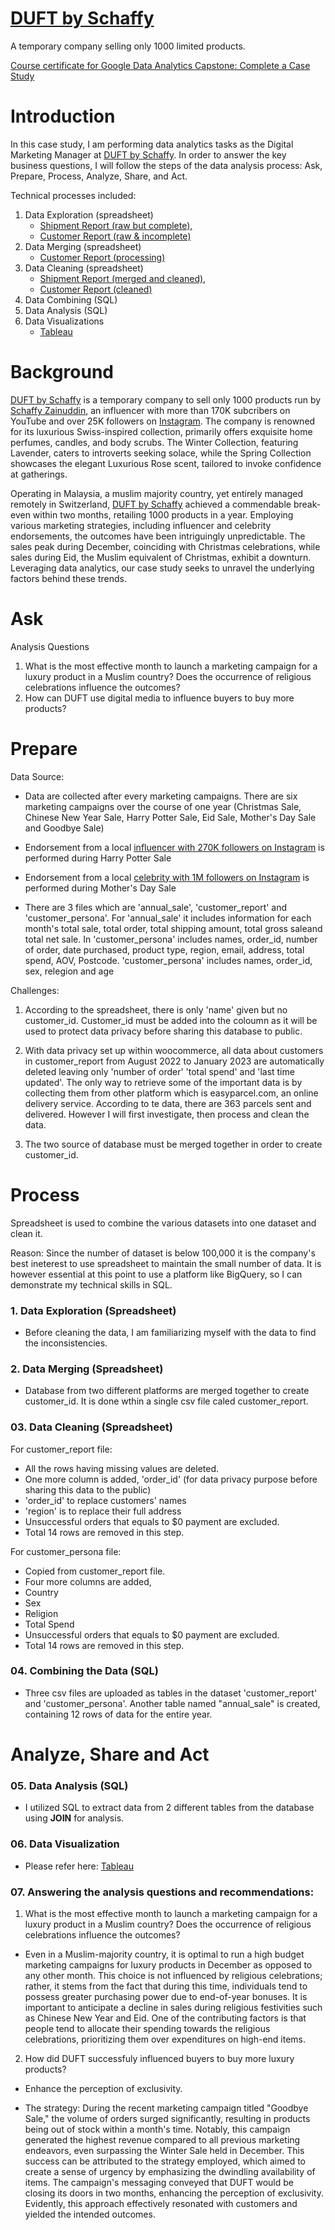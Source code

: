 # [DUFT by Schaffy](https://duftswiss.com/)
A temporary company selling only 1000 limited products.

[Course certificate for Google Data Analytics Capstone: Complete a Case Study](https://www.coursera.org/account/accomplishments/verify/P67G9BM7HW47)

# Introduction
In this case study, I am performing data analytics tasks as the Digital Marketing Manager at [DUFT by Schaffy](https://duftswiss.com/). In order to answer the key business questions, I will follow the steps of the data analysis process: Ask, Prepare, Process, Analyze, Share, and Act.

Technical processes included:
01. Data Exploration (spreadsheet) 
    - [Shipment Report (raw but complete),](https://docs.google.com/spreadsheets/d/1GJXUTIs9mA_2KQewCUC8mBlYMuzv37Xr9gE7hwv4Xwg/edit?usp=sharing)
    - [Customer Report (raw & incomplete)](https://docs.google.com/spreadsheets/d/1DeJP3ipuAoH03-n637Y6AaxwYkdooS5uKw0ghecJFKI/edit?usp=sharing)
02. Data Merging (spreadsheet)
    - [Customer Report (processing)](https://docs.google.com/spreadsheets/d/1_GP89bI8O67QkSgPSGSjzbLZHkTQLW4-hD_GLOMgBVc/edit?usp=sharing)
03. Data Cleaning (spreadsheet)
    - [Shipment Report (merged and cleaned),](https://docs.google.com/spreadsheets/d/1wa46LmuE2DELTxfd0UK7dWhwiXqrbVkv-3jxKbVfVyo/edit?usp=sharing)
    - [Customer Report (cleaned)](https://docs.google.com/spreadsheets/d/1tsIvlwGVXkzDTGnek8y7EfeY6NKKjy36HEJ86s0_Nwk/edit?usp=sharing)
04. Data Combining (SQL)
05. Data Analysis (SQL)
06. Data Visualizations 
    - [Tableau](https://public.tableau.com/app/profile/syafafa.zainuddin/viz/Book1_16909912115190/NetSalebyMonth?publish=yes)

# Background
[DUFT by Schaffy](https://duftswiss.com/) is a temporary company to sell only 1000 products run by [Schaffy Zainuddin](https://www.youtube.com/@schaffyzainuddin/), an influencer with more than 170K subcribers on YouTube and over 25K followers on [Instagram](https://www.instagram.com/schaffybuffy/). The company is renowned for its luxurious Swiss-inspired collection, primarily offers exquisite home perfumes, candles, and body scrubs. The Winter Collection, featuring Lavender, caters to introverts seeking solace, while the Spring Collection showcases the elegant Luxurious Rose scent, tailored to invoke confidence at gatherings.

Operating in Malaysia, a muslim majority country, yet entirely managed remotely in Switzerland, [DUFT by Schaffy](https://duftswiss.com/) achieved a commendable break-even within two months, retailing 1000 products in a year. Employing various marketing strategies, including influencer and celebrity endorsements, the outcomes have been intriguingly unpredictable. The sales peak during December, coinciding with Christmas celebrations, while sales during Eid, the Muslim equivalent of Christmas, exhibit a downturn. Leveraging data analytics, our case study seeks to unravel the underlying factors behind these trends.


# Ask

Analysis Questions

1. What is the most effective month to launch a marketing campaign for a luxury product in a Muslim country? Does the occurrence of religious celebrations influence the outcomes?
1. How can DUFT use digital media to influence buyers to buy more products?

# Prepare
Data Source:

* Data are collected after every marketing campaigns. There are six marketing campaigns over the course of one year (Christmas Sale, Chinese New Year Sale, Harry Potter Sale, Eid Sale, Mother's Day Sale and Goodbye Sale)

* Endorsement from a local [influencer with 270K followers on Instagram](https://www.instagram.com/aisyahhabshee/?hl=en) is performed during Harry Potter Sale

* Endorsement from a local [celebrity with 1M followers on Instagram](https://www.instagram.com/mishaomar/?hl=en) is performed during Mother's Day Sale

* There are 3 files which are 'annual_sale', 'customer_report' and 'customer_persona'. For 'annual_sale' it includes information for each month's total sale, total order, total shipping amount, total gross saleand total net sale. In 'customer_persona' includes names, order_id, number of order, date purchased, product type, region, email, address, total spend, AOV, Postcode. 'customer_persona' includes names, order_id, sex, relegion and age

Challenges:

01. According to the spreadsheet, there is only 'name' given but no customer_id. Customer_id must be added into the coloumn as it will be used to protect data privacy before sharing this database to public.

02. With data privacy set up within woocommerce, all data about customers in customer_report from August 2022 to January 2023 are automatically deleted leaving only 'number of order' 'total spend' and 'last time updated'. The only way to retrieve some of the important data is by collecting them from other platform which is easyparcel.com, an online delivery service. According to te data, there are 363 parcels sent and delivered. However I will first investigate, then process and clean the data.

03. The two source of database must be merged together in order to create customer_id.

# Process
Spreadsheet is used to combine the various datasets into one dataset and clean it.

Reason:
Since the number of dataset is below 100,000 it is the company's best ineterest to use spreadsheet to maintain the small number of data. It is however essential at this point to use a platform like BigQuery, so I can demonstrate my technical skills in SQL.

### 1. Data Exploration (Spreadsheet)

* Before cleaning the data, I am familiarizing myself with the data to find the inconsistencies.

### 2. Data Merging (Spreadsheet)

* Database from two different platforms are merged together to create customer_id. It is done wthin a single csv file caled customer_report.

### 03. Data Cleaning (Spreadsheet)

For customer_report file:
- All the rows having missing values are deleted.
- One more column is added, 'order_id' (for data privacy purpose before sharing this data to the public)
-    'order_id' to replace customers' names
-    'region' is to replace their full address
- Unsuccessful orders that equals to $0 payment are excluded.
- Total 14 rows are removed in this step.

For customer_persona file:
- Copied from customer_report file.
- Four more columns are added,
-    Country
-    Sex
-    Religion
-    Total Spend
- Unsuccessful orders that equals to $0 payment are excluded.
- Total 14 rows are removed in this step.

### 04. Combining the Data (SQL)

* Three csv files are uploaded as tables in the dataset 'customer_report' and 'customer_persona'. Another table named "annual_sale" is created, containing 12 rows of data for the entire year.

# Analyze, Share and Act

### 05. Data Analysis (SQL)

*  I utilized SQL to extract data from 2 different tables from the database using **JOIN** for analysis.

### 06. Data Visualization

* Please refer here: [Tableau](https://public.tableau.com/app/profile/syafafa.zainuddin/viz/Book1_16909912115190/NetSalebyMonth?publish=yes)

### 07. Answering the analysis questions and recommendations:

1. What is the most effective month to launch a marketing campaign for a luxury product in a Muslim country? Does the occurrence of religious celebrations influence the outcomes?

- Even in a Muslim-majority country, it is optimal to run a high budget marketing campaigns for luxury products in December as opposed to any other month. This choice is not influenced by religious celebrations; rather, it stems from the fact that during this time, individuals tend to possess greater purchasing power due to end-of-year bonuses. It is important to anticipate a decline in sales during religious festivities such as Chinese New Year and Eid. One of the contributing factors is that people tend to allocate their spending towards the religious celebrations, prioritizing them over expenditures on high-end items.

2. How did DUFT successfuly influenced buyers to buy more luxury products?

- Enhance the perception of exclusivity.

- The strategy: During the recent marketing campaign titled "Goodbye Sale," the volume of orders surged significantly, resulting in products being out of stock within a month's time. Notably, this campaign generated the highest revenue compared to all previous marketing endeavors, even surpassing the Winter Sale held in December. This success can be attributed to the strategy employed, which aimed to create a sense of urgency by emphasizing the dwindling availability of items. The campaign's messaging conveyed that DUFT would be closing its doors in two months, enhancing the perception of exclusivity. Evidently, this approach effectively resonated with customers and yielded the intended outcomes.


